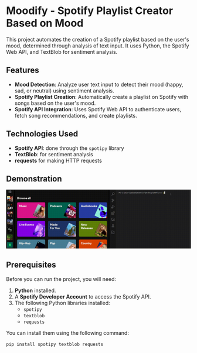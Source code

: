 # Moodify - Spotify Playlist Creator Based on Mood

This project automates the creation of a Spotify playlist based on the user's mood, determined through analysis of text input. It uses Python, the Spotify Web API, and TextBlob for sentiment analysis.

## Features

- **Mood Detection**: Analyze user text input to detect their mood (happy, sad, or neutral) using sentiment analysis.
- **Spotify Playlist Creation**: Automatically create a playlist on Spotify with songs based on the user's mood.
- **Spotify API Integration**: Uses Spotify Web API to authenticate users, fetch song recommendations, and create playlists.

## Technologies Used

- **Spotify API**: done through the `spotipy` library
- **TextBlob**: for sentiment analysis
- **requests** for making HTTP requests

## Demonstration
![Project Demo](./assets/projectDemoGif1.gif)


## Prerequisites

Before you can run the project, you will need:

1. **Python** installed.
2. A **Spotify Developer Account** to access the Spotify API.
3. The following Python libraries installed:
   - `spotipy`
   - `textblob`
   - `requests`

You can install them using the following command:

```bash
pip install spotipy textblob requests
